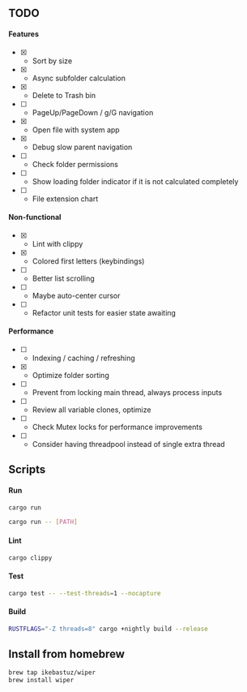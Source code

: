 ## TODO

#### Features
- [x] - Sort by size
- [x] - Async subfolder calculation
- [x] - Delete to Trash bin
- [ ] - PageUp/PageDown / g/G navigation
- [x] - Open file with system app
- [x] - Debug slow parent navigation
- [ ] - Check folder permissions
- [ ] - Show loading folder indicator if it is not calculated completely
- [ ] - File extension chart


#### Non-functional
- [x] - Lint with clippy
- [x] - Colored first letters (keybindings)
- [ ] - Better list scrolling
- [ ] - Maybe auto-center cursor
- [ ] - Refactor unit tests for easier state awaiting

#### Performance
- [ ] - Indexing / caching / refreshing
- [x] - Optimize folder sorting
- [ ] - Prevent from locking main thread, always process inputs
- [ ] - Review all variable clones, optimize
- [ ] - Check Mutex locks for performance improvements
- [ ] - Consider having threadpool instead of single extra thread

## Scripts
#### Run
```bash
cargo run
```
```bash
cargo run -- [PATH]
```
#### Lint
```bash
cargo clippy
```
#### Test
```bash
cargo test -- --test-threads=1 --nocapture
```
#### Build
```bash
RUSTFLAGS="-Z threads=8" cargo +nightly build --release
```

## Install from homebrew
```bash
brew tap ikebastuz/wiper
brew install wiper
```
